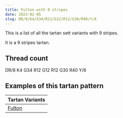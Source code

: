 ```yaml
---
title: Fulton with 9 stripes
date: 2023-02-05
slug: DR/8/K4/G34/R12/G12/R12/G30/R40/Y/6
---
```

This is a list of all the tartan sett variants with 9 stripes.

It is a 9 stripes tartan.


## Thread count
DR/8 K4 G34 R12 G12 R12 G30 R40 Y/6

## Examples of this tartan pattern

| Tartan Variants |
|---------------|
| [Fulton](/variants/dr/8/k4/g34/r12/g12/r12/g30/r40/y/6-dr802040-g008000-k000000-rc00000-yf0c000)||
